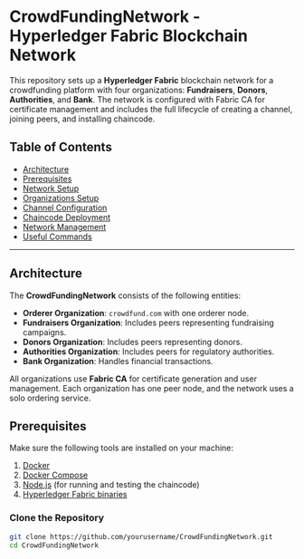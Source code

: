 # CrowdFundingNetwork - Hyperledger Fabric Blockchain Network

This repository sets up a **Hyperledger Fabric** blockchain network for a crowdfunding platform with four organizations: **Fundraisers**, **Donors**, **Authorities**, and **Bank**. The network is configured with Fabric CA for certificate management and includes the full lifecycle of creating a channel, joining peers, and installing chaincode.

## Table of Contents
- [Architecture](#architecture)
- [Prerequisites](#prerequisites)
- [Network Setup](#network-setup)
- [Organizations Setup](#organizations-setup)
- [Channel Configuration](#channel-configuration)
- [Chaincode Deployment](#chaincode-deployment)
- [Network Management](#network-management)
- [Useful Commands](#useful-commands)

---

## Architecture

The **CrowdFundingNetwork** consists of the following entities:
- **Orderer Organization**: `crowdfund.com` with one orderer node.
- **Fundraisers Organization**: Includes peers representing fundraising campaigns.
- **Donors Organization**: Includes peers representing donors.
- **Authorities Organization**: Includes peers for regulatory authorities.
- **Bank Organization**: Handles financial transactions.

All organizations use **Fabric CA** for certificate generation and user management. Each organization has one peer node, and the network uses a solo ordering service.

## Prerequisites

Make sure the following tools are installed on your machine:

1. [Docker](https://www.docker.com/)
2. [Docker Compose](https://docs.docker.com/compose/install/)
3. [Node.js](https://nodejs.org/en/) (for running and testing the chaincode)
4. [Hyperledger Fabric binaries](https://hyperledger-fabric.readthedocs.io/en/release-2.2/install.html)

### Clone the Repository

```bash
git clone https://github.com/yourusername/CrowdFundingNetwork.git
cd CrowdFundingNetwork
